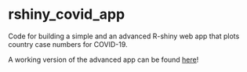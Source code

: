 # rshiny_covid_app
Code for building a simple and an advanced R-shiny web app that plots country case numbers for COVID-19.

A working version of the advanced app can be found [here](https://ecolology.shinyapps.io/global_dashboard/)!
